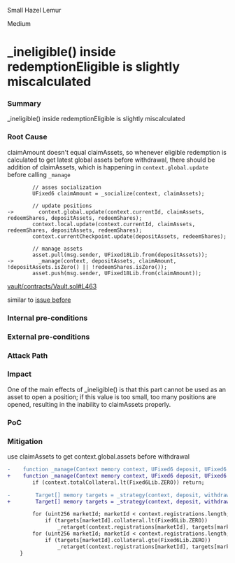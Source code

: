 Small Hazel Lemur

Medium

# _ineligible() inside redemptionEligible is slightly miscalculated

### Summary

_ineligible() inside redemptionEligible is slightly miscalculated

### Root Cause

claimAmount doesn't equal claimAssets, so whenever eligible redemption is calculated to get
latest global assets before withdrawal, there should be addition of claimAssets, which is happening in
`context.global.update` before calling `_manage`

```solidity
        // asses socialization
        UFixed6 claimAmount = _socialize(context, claimAssets);

        // update positions
->        context.global.update(context.currentId, claimAssets, redeemShares, depositAssets, redeemShares);
        context.local.update(context.currentId, claimAssets, redeemShares, depositAssets, redeemShares);
        context.currentCheckpoint.update(depositAssets, redeemShares);

        // manage assets
        asset.pull(msg.sender, UFixed18Lib.from(depositAssets));
->        _manage(context, depositAssets, claimAmount, !depositAssets.isZero() || !redeemShares.isZero());
        asset.push(msg.sender, UFixed18Lib.from(claimAmount));

```
[vault/contracts/Vault.sol#L463](https://github.com/sherlock-audit/2025-01-perennial-v2-4-update/blob/0a9028e2d9f4b4821e11ce3b185f1b69a338b078/perennial-v2/packages/vault/contracts/Vault.sol#L463)

similar to [issue before](https://github.com/sherlock-audit/2024-08-perennial-v2-update-3-judging/issues/36) 

### Internal pre-conditions

### External pre-conditions

### Attack Path

### Impact

One of the main effects of _ineligible() is that this part cannot be used as an
asset to open a position; if this value is too small, too many positions are opened,
resulting in the inability to claimAssets properly.
### PoC

### Mitigation
use claimAssets to get context.global.assets before withdrawal

```diff
-    function _manage(Context memory context, UFixed6 deposit, UFixed6 withdrawal, bool shouldRebalance) private {
+    function _manage(Context memory context, UFixed6 deposit, UFixed6 withdrawal, bool shouldRebalance, UFixed6 claimAssets) private {
        if (context.totalCollateral.lt(Fixed6Lib.ZERO)) return;

-        Target[] memory targets = _strategy(context, deposit, withdrawal, _ineligible(context, deposit, withdrawal));
+        Target[] memory targets = _strategy(context, deposit, withdrawal, _ineligible(context, deposit, claimAssets));

        for (uint256 marketId; marketId < context.registrations.length; marketId++)
            if (targets[marketId].collateral.lt(Fixed6Lib.ZERO))
                _retarget(context.registrations[marketId], targets[marketId], shouldRebalance);
        for (uint256 marketId; marketId < context.registrations.length; marketId++)
            if (targets[marketId].collateral.gte(Fixed6Lib.ZERO))
                _retarget(context.registrations[marketId], targets[marketId], shouldRebalance);
    }
```